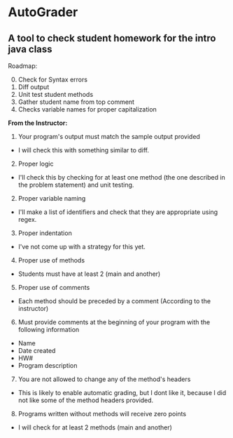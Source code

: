 # AutoGrader
## A tool to check student homework for the intro java class
Roadmap:

0. Check for Syntax errors
1. Diff output
2. Unit test student methods
3. Gather student name from top comment
4. Checks variable names for proper capitalization

**From the Instructor:**

1. Your program's output must match the sample output provided
  * I will check this with something similar to diff.
2. Proper logic
  * I'll check this by checking for at least one method (the one described in the problem statement) and unit testing.
2. Proper variable naming
  * I'll make a list of identifiers and check that they are appropriate using regex.
3. Proper indentation

  * I've not come up with a strategy for this yet.

4. Proper use of methods

  * Students must have at least 2 (main and another)

5. Proper use of comments

  * Each method should be preceded by a comment (According to the instructor)

6. Must provide comments at the beginning of your program with the following information

  * Name
  * Date created
  * HW#
  * Program description

7. You are not allowed to change any of the method's headers

  * This is likely to enable automatic grading, but I dont like it, because I did not like some of the method headers provided.

8. Programs written without methods will receive zero points

  * I will check for at least 2 methods (main and another)
